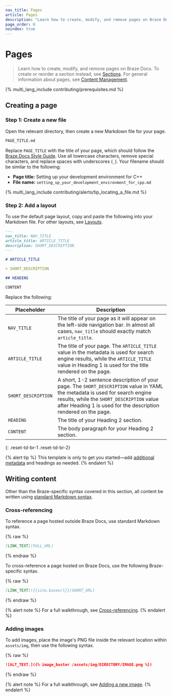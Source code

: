 ```yaml
---
nav_title: Pages
article: Pages
description: "Learn how to create, modify, and remove pages on Braze Docs."
page_order: 0
noindex: true
---
```


# Pages

> Learn how to create, modify, and remove pages on Braze Docs. To create or reorder a section instead, see [Sections]({{site.baseurl}}/contributing/content_management/sections/). For general information about pages, see [Content Management]({{site.baseurl}}/contributing/content_management/#pages).

{% multi_lang_include contributing/prerequisites.md %}

## Creating a page

### Step 1: Create a new file

Open the relevant directory, then create a new Markdown file for your page.

```bash
PAGE_TITLE.md
```

Replace `PAGE_TITLE` with the title of your page, which should follow the [Braze Docs Style Guide]({{site.baseurl}}/contributing/style_guide/). Use all lowercase characters, remove special characters, and replace spaces with underscores (`_`). Your filename should be similar to the following:

- **Page title:** Setting up your development environment for C++
- **File name:** `setting_up_your_development_environment_for_cpp.md`

{% multi_lang_include contributing/alerts/tip_locating_a_file.md %}

### Step 2: Add a layout

To use the default page layout, copy and paste the following into your Markdown file. For other layouts, see [Layouts]({{site.baseurl}}/contributing/yaml_front_matter/page_layouts/).

```markdown
---
nav_title: NAV_TITLE
article_title: ARTICLE_TITLE
description: SHORT_DESCRIPTION
---

# ARTICLE_TITLE

> SHORT_DESCRIPTION

## HEADING

CONTENT
```

Replace the following:

| Placeholder         | Description                                                                                                                                                                                                                                 |
|---------------------|---------------------------------------------------------------------------------------------------------------------------------------------------------------------------------------------------------------------------------------------|
| `NAV_TITLE`         | The title of your page as it will appear on the left-side navigation bar. In almost all cases, `nav_title` should exactly match `article_title`.                                 |
| `ARTICLE_TITLE`     | The title of your page. The `ARTICLE_TITLE` value in the metadata is used for search engine results, while the `ARTICLE_TITLE` value in Heading 1 is used for the title rendered on the page.                                               |
| `SHORT_DESCRIPTION` | A short, 1-2 sentence description of your page. The `SHORT_DESCRIPTION` value in YAML the metadata is used for search engine results, while the `SHORT_DESCRIPTION` value after Heading 1 is used for the description rendered on the page. |
| `HEADING`           | The title of your Heading 2 section.                                                                                                                                                                                                        |
| `CONTENT`           | The body paragraph for your Heading 2 section.                                                                                                                                                                                              |
{: .reset-td-br-1 .reset-td-br-2}

{% alert tip %}
This template is only to get you started&#8212;add [additional metadata]({{site.baseurl}}/contributing/yaml_front_matter/metadata/) and headings as needed.
{% endalert %}

## Writing content

Other than the Braze-specific syntax covered in this section, all content be written using [standard Markdown syntax](https://www.markdownguide.org/basic-syntax/).

### Cross-referencing

To reference a page hosted outside Braze Docs, use standard Markdown syntax.

{% raw %}
```markdown
[LINK_TEXT](FULL_URL)
```
{% endraw %}

To cross-reference a page hosted on Braze Docs, use the following Braze-specific syntax.

{% raw %}
```markdown
[LINK_TEXT]({{site.baseurl}}/SHORT_URL)
```
{% endraw %}

{% alert note %}
For a full walkthrough, see [Cross-referencing]({{site.baseurl}}/contributing/content_management/cross_referencing/).
{% endalert %}

### Adding images

To add images, place the image's PNG file inside the relevant location within `assets/img`, then use the following syntax.

{% raw %}
```markdown
![ALT_TEXT.]({% image_buster /assets/img/DIRECTORY/IMAGE.png %})
```
{% endraw %}

{% alert note %}
For a full walkthrough, see [Adding a new image]({{site.baseurl}}/contributing/content_management/images/).
{% endalert %}
